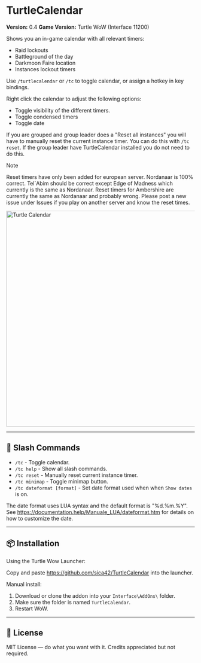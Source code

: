 # TurtleCalendar
**Version:** 0.4
**Game Version:** Turtle WoW (Interface 11200)

Shows you an in-game calendar with all relevant timers:
* Raid lockouts
* Battleground of the day
* Darkmoon Faire location
* Instances lockout timers

Use `/turtlecalendar` or `/tc` to toggle calendar, or assign a hotkey in key bindings.

Right click the calendar to adjust the following options:
* Toggle visibility of the different timers.
* Toggle condensed timers
* Toggle date

If you are grouped and group leader does a "Reset all instances" you will have to manually reset the current instance timer. You can do this with `/tc reset`.
If the group leader have TurtleCalendar installed you do not need to do this.

> [!NOTE]
> Reset timers have only been added for european server.
> Nordanaar is 100% correct. Tel`Abim should be correct except Edge of Madness which currently is the same as Nordanaar.
> Reset timers for Ambershire are currently the same as Nordanaar and probably wrong.
> Please post a new issue under Issues if you play on another server and know the reset times.

<img width="1351" height="577" alt="Turtle Calendar" src="https://github.com/user-attachments/assets/e6369d2e-5b78-4df3-b1f4-e0968873019c" />

---

## 🧰 Slash Commands

- `/tc` - Toggle calendar.
- `/tc help` - Show all slash commands. 
- `/tc reset` - Manually reset current instance timer.
- `/tc minimap` - Toggle minimap button.
- `/tc dateformat [format]` - Set date format used when when `Show dates` is on.

The date format uses LUA syntax and the default format is "%d.%m.%Y".
See https://documentation.help/Manuale_LUA/dateformat.htm for details on how to customize the date.

---

## 📦 Installation

Using the Turtle Wow Launcher:

Copy and paste https://github.com/sica42/TurtleCalendar into the launcher.

Manual install:
1. Download or clone the addon into your `Interface\AddOns\` folder.
2. Make sure the folder is named `TurtleCalendar`.
3. Restart WoW.

---

## 📄 License

MIT License — do what you want with it. Credits appreciated but not required.

